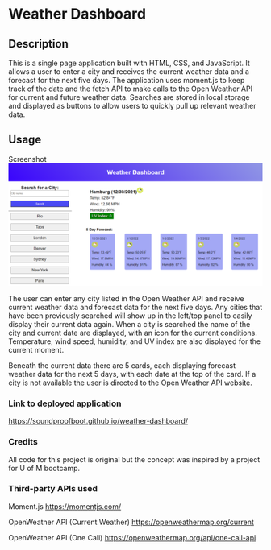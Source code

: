 # Weather Dashboard

## Description
This is a single page application built with HTML, CSS, and JavaScript. It allows a user to enter a city and receives the current weather data and a forecast for the next five days. The application uses moment.js to keep track of the date and the fetch API to make calls to the Open Weather API for current and future weather data. Searches are stored in local storage and displayed as buttons to allow users to quickly pull up relevant weather data.

## Usage

Screenshot
![Screenshot of Weather Dashboard](weather-dashboard-screenshot.png)

The user can enter any city listed in the Open Weather API and receive current weather data and forecast data for the next five days. Any cities that have been previously searched will show up in the left/top panel to easily display their current data again. When a city is searched the name of the city and current date are displayed, with an icon for the current conditions. Temperature, wind speed, humidity, and UV index are also displayed for the current moment.

Beneath the current data there are 5 cards, each displaying forecast weather data for the next 5 days, with each date at the top of the card. If a city is not available the user is directed to the Open Weather API website.

### Link to deployed application
https://soundproofboot.github.io/weather-dashboard/

### Credits
All code for this project is original but the concept was inspired by a project for U of M bootcamp.

### Third-party APIs used
Moment.js
https://momentjs.com/

OpenWeather API (Current Weather)
https://openweathermap.org/current

OpenWeather API (One Call)
https://openweathermap.org/api/one-call-api